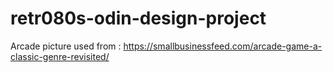 # retr080s-odin-design-project
Arcade picture used from : https://smallbusinessfeed.com/arcade-game-a-classic-genre-revisited/
